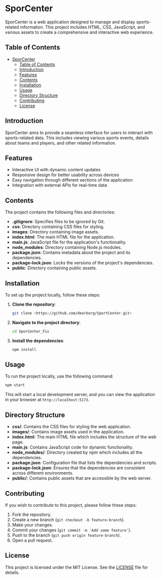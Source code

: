 
# SporCenter

SporCenter is a web application designed to manage and display sports-related information. This project includes HTML, CSS, JavaScript, and various assets to create a comprehensive and interactive web experience.

## Table of Contents

- [SporCenter](#sporcenter)
  - [Table of Contents](#table-of-contents)
  - [Introduction](#introduction)
  - [Features](#features)
  - [Contents](#contents)
  - [Installation](#installation)
  - [Usage](#usage)
  - [Directory Structure](#directory-structure)
  - [Contributing](#contributing)
  - [License](#license)

## Introduction

SporCenter aims to provide a seamless interface for users to interact with sports-related data. This includes viewing various sports events, details about teams and players, and other related information.

## Features

- Interactive UI with dynamic content updates
- Responsive design for better usability across devices
- Easy navigation through different sections of the application
- Integration with external APIs for real-time data

## Contents

The project contains the following files and directories:

- **.gitignore**: Specifies files to be ignored by Git.
- **css**: Directory containing CSS files for styling.
- **images**: Directory containing image assets.
- **index.html**: The main HTML file for the application.
- **main.js**: JavaScript file for the application's functionality.
- **node_modules**: Directory containing Node.js modules.
- **package.json**: Contains metadata about the project and its dependencies.
- **package-lock.json**: Locks the versions of the project's dependencies.
- **public**: Directory containing public assets.

## Installation

To set up the project locally, follow these steps:

1. **Clone the repository**:
    ```bash
    git clone <https://github.com/deerborg/SportCenter.git>
    ```

2. **Navigate to the project directory**:
    ```bash
    cd SporCenter_Fix
    ```

3. **Install the dependencies**:
    ```bash
    npm install
    ```

## Usage

To run the project locally, use the following command:

```bash
npm start
```

This will start a local development server, and you can view the application in your browser at `http://localhost:5173`.

## Directory Structure

- **css/**: Contains the CSS files for styling the web application.
- **images/**: Contains image assets used in the application.
- **index.html**: The main HTML file which includes the structure of the web page.
- **main.js**: Contains JavaScript code for dynamic functionality.
- **node_modules/**: Directory created by npm which includes all the dependencies.
- **package.json**: Configuration file that lists the dependencies and scripts.
- **package-lock.json**: Ensures that the dependencies are consistent across different environments.
- **public/**: Contains public assets that are accessible by the web server.

## Contributing

If you wish to contribute to this project, please follow these steps:

1. Fork the repository.
2. Create a new branch (`git checkout -b feature-branch`).
3. Make your changes.
4. Commit your changes (`git commit -m 'Add some feature'`).
5. Push to the branch (`git push origin feature-branch`).
6. Open a pull request.

## License

This project is licensed under the MIT License. See the [LICENSE](LICENSE) file for details.
